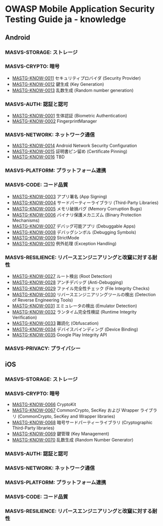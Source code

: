 # OWASP Mobile Application Security Testing Guide ja - knowledge

## Android

### MASVS-STORAGE: ストレージ

<!--
- [MASTG-KNOW-0036](knowledge/android/MASVS-STORAGE/MASTG-KNOW-0036.md) Shared Preferences
- [MASTG-KNOW-0037](knowledge/android/MASVS-STORAGE/MASTG-KNOW-0037.md) SQLite Database
- [MASTG-KNOW-0038](knowledge/android/MASVS-STORAGE/MASTG-KNOW-0038.md) SQLCipher Database
- [MASTG-KNOW-0039](knowledge/android/MASVS-STORAGE/MASTG-KNOW-0039.md) Firebase Real-time Databases
- [MASTG-KNOW-0040](knowledge/android/MASVS-STORAGE/MASTG-KNOW-0040.md) Realm Databases
- [MASTG-KNOW-0041](knowledge/android/MASVS-STORAGE/MASTG-KNOW-0041.md) Internal Storage
- [MASTG-KNOW-0042](knowledge/android/MASVS-STORAGE/MASTG-KNOW-0042.md) External Storage
- [MASTG-KNOW-0043](knowledge/android/MASVS-STORAGE/MASTG-KNOW-0043.md) Android KeyStore
- [MASTG-KNOW-0044](knowledge/android/MASVS-STORAGE/MASTG-KNOW-0044.md) Key Attestation
- [MASTG-KNOW-0045](knowledge/android/MASVS-STORAGE/MASTG-KNOW-0045.md) Secure Key Import into Keystore
- [MASTG-KNOW-0046](knowledge/android/MASVS-STORAGE/MASTG-KNOW-0046.md) BouncyCastle KeyStore
- [MASTG-KNOW-0047](knowledge/android/MASVS-STORAGE/MASTG-KNOW-0047.md) Cryptographic Key Storage
- [MASTG-KNOW-0048](knowledge/android/MASVS-STORAGE/MASTG-KNOW-0048.md) KeyChain
- [MASTG-KNOW-0049](knowledge/android/MASVS-STORAGE/MASTG-KNOW-0049.md) Logs
- [MASTG-KNOW-0050](knowledge/android/MASVS-STORAGE/MASTG-KNOW-0050.md) Backups
- [MASTG-KNOW-0051](knowledge/android/MASVS-STORAGE/MASTG-KNOW-0051.md) Process Memory
- [MASTG-KNOW-0052](knowledge/android/MASVS-STORAGE/MASTG-KNOW-0052.md) User Interface Components
- [MASTG-KNOW-0053](knowledge/android/MASVS-STORAGE/MASTG-KNOW-0053.md) Screenshots
- [MASTG-KNOW-0054](knowledge/android/MASVS-STORAGE/MASTG-KNOW-0054.md) App Notifications
- [MASTG-KNOW-0055](knowledge/android/MASVS-STORAGE/MASTG-KNOW-0055.md) Keyboard Cache
-->

### MASVS-CRYPTO: 暗号

- [MASTG-KNOW-0011](knowledge/android/MASVS-CRYPTO/MASTG-KNOW-0011.md) セキュリティプロバイダ (Security Provider)
- [MASTG-KNOW-0012](knowledge/android/MASVS-CRYPTO/MASTG-KNOW-0012.md) 鍵生成 (Key Generation)
- [MASTG-KNOW-0013](knowledge/android/MASVS-CRYPTO/MASTG-KNOW-0013.md) 乱数生成 (Random number generation)

### MASVS-AUTH: 認証と認可

- [MASTG-KNOW-0001](knowledge/android/MASVS-AUTH/MASTG-KNOW-0001.md) 生体認証 (Biometric Authentication)
- [MASTG-KNOW-0002](knowledge/android/MASVS-AUTH/MASTG-KNOW-0002.md) FingerprintManager

### MASVS-NETWORK: ネットワーク通信

- [MASTG-KNOW-0014](knowledge/android/MASVS-NETWORK/MASTG-KNOW-0014.md) Android Network Security Configuration
- [MASTG-KNOW-0015](knowledge/android/MASVS-NETWORK/MASTG-KNOW-0015.md) 証明書ピン留め (Certificate Pinning)
- [MASTG-KNOW-0016](knowledge/android/MASVS-NETWORK/MASTG-KNOW-0016.md) TBD

### MASVS-PLATFORM: プラットフォーム連携

<!--
- [MASTG-KNOW-0017](knowledge/android/MASVS-PLATFORM/MASTG-KNOW-0017.md) App Permissions
- [MASTG-KNOW-0018](knowledge/android/MASVS-PLATFORM/MASTG-KNOW-0018.md) WebViews
- [MASTG-KNOW-0019](knowledge/android/MASVS-PLATFORM/MASTG-KNOW-0019.md) Deep Links
- [MASTG-KNOW-0020](knowledge/android/MASVS-PLATFORM/MASTG-KNOW-0020.md) Inter-Process Communication (IPC) Mechanisms
- [MASTG-KNOW-0021](knowledge/android/MASVS-PLATFORM/MASTG-KNOW-0021.md) Object Serialization
- [MASTG-KNOW-0022](knowledge/android/MASVS-PLATFORM/MASTG-KNOW-0022.md) Overlay Attacks
- [MASTG-KNOW-0023](knowledge/android/MASVS-PLATFORM/MASTG-KNOW-0023.md) Enforced Updating
- [MASTG-KNOW-0024](knowledge/android/MASVS-PLATFORM/MASTG-KNOW-0024.md) Pending Intents
- [MASTG-KNOW-0025](knowledge/android/MASVS-PLATFORM/MASTG-KNOW-0025.md) Implicit Intents
-->

### MASVS-CODE: コード品質

- [MASTG-KNOW-0003](knowledge/android/MASVS-CODE/MASTG-KNOW-0003.md) アプリ署名 (App Signing)
- [MASTG-KNOW-0004](knowledge/android/MASVS-CODE/MASTG-KNOW-0004.md) サードパーティーライブラリ (Third-Party Libraries)
- [MASTG-KNOW-0005](knowledge/android/MASVS-CODE/MASTG-KNOW-0005.md) メモリ破損バグ (Memory Corruption Bugs)
- [MASTG-KNOW-0006](knowledge/android/MASVS-CODE/MASTG-KNOW-0006.md) バイナリ保護メカニズム (Binary Protection Mechanisms)
- [MASTG-KNOW-0007](knowledge/android/MASVS-CODE/MASTG-KNOW-0007.md) デバッグ可能アプリ (Debuggable Apps)
- [MASTG-KNOW-0008](knowledge/android/MASVS-CODE/MASTG-KNOW-0008.md) デバッグシンボル (Debugging Symbols)
- [MASTG-KNOW-0009](knowledge/android/MASVS-CODE/MASTG-KNOW-0009.md) StrictMode
- [MASTG-KNOW-0010](knowledge/android/MASVS-CODE/MASTG-KNOW-0010.md) 例外処理 (Exception Handling)

### MASVS-RESILIENCE: リバースエンジニアリングと改竄に対する耐性

- [MASTG-KNOW-0027](knowledge/android/MASVS-RESILIENCE/MASTG-KNOW-0027.md) ルート検出 (Root Detection)
- [MASTG-KNOW-0028](knowledge/android/MASVS-RESILIENCE/MASTG-KNOW-0028.md) アンチデバッグ (Anti-Debugging)
- [MASTG-KNOW-0029](knowledge/android/MASVS-RESILIENCE/MASTG-KNOW-0029.md) ファイル完全性チェック (File Integrity Checks)
- [MASTG-KNOW-0030](knowledge/android/MASVS-RESILIENCE/MASTG-KNOW-0030.md) リバースエンジニアリングツールの検出 (Detection of Reverse Engineering Tools)
- [MASTG-KNOW-0031](knowledge/android/MASVS-RESILIENCE/MASTG-KNOW-0031.md) エミュレータの検出 (Emulator Detection)
- [MASTG-KNOW-0032](knowledge/android/MASVS-RESILIENCE/MASTG-KNOW-0032.md) ランタイム完全性検証 (Runtime Integrity Verification)
- [MASTG-KNOW-0033](knowledge/android/MASVS-RESILIENCE/MASTG-KNOW-0033.md) 難読化 (Obfuscation)
- [MASTG-KNOW-0034](knowledge/android/MASVS-RESILIENCE/MASTG-KNOW-0034.md) デバイスバインディング (Device Binding)
- [MASTG-KNOW-0035](knowledge/android/MASVS-RESILIENCE/MASTG-KNOW-0035.md) Google Play Integrity API

### MASVS-PRIVACY: プライバシー

<!--
- [MASTG-KNOW-0026](knowledge/android/MASVS-PRIVACY/MASTG-KNOW-0026.md) Third-party Services Embedded in the App
-->

## iOS

### MASVS-STORAGE: ストレージ

<!--
- [MASTG-KNOW-0091](knowledge/ios/MASVS-STORAGE/MASTG-KNOW-0091.md) File System APIs
- [MASTG-KNOW-0092](knowledge/ios/MASVS-STORAGE/MASTG-KNOW-0092.md) Binary Data Storage
- [MASTG-KNOW-0093](knowledge/ios/MASVS-STORAGE/MASTG-KNOW-0093.md) UserDefaults
- [MASTG-KNOW-0094](knowledge/ios/MASVS-STORAGE/MASTG-KNOW-0094.md) CoreData
- [MASTG-KNOW-0095](knowledge/ios/MASVS-STORAGE/MASTG-KNOW-0095.md) Firebase Real-time Databases
- [MASTG-KNOW-0096](knowledge/ios/MASVS-STORAGE/MASTG-KNOW-0096.md) Realm Databases
- [MASTG-KNOW-0097](knowledge/ios/MASVS-STORAGE/MASTG-KNOW-0097.md) Other Third-Party Databases
- [MASTG-KNOW-0098](knowledge/ios/MASVS-STORAGE/MASTG-KNOW-0098.md) User Interface Components
- [MASTG-KNOW-0099](knowledge/ios/MASVS-STORAGE/MASTG-KNOW-0099.md) Screenshots
- [MASTG-KNOW-0100](knowledge/ios/MASVS-STORAGE/MASTG-KNOW-0100.md) Keyboard Cache
- [MASTG-KNOW-0101](knowledge/ios/MASVS-STORAGE/MASTG-KNOW-0101.md) Logs
- [MASTG-KNOW-0102](knowledge/ios/MASVS-STORAGE/MASTG-KNOW-0102.md) Backups
- [MASTG-KNOW-0103](knowledge/ios/MASVS-STORAGE/MASTG-KNOW-0103.md) Process Memory
- [MASTG-KNOW-0104](knowledge/ios/MASVS-STORAGE/MASTG-KNOW-0104.md) Inter-Process Communication (IPC) Mechanisms
-->

### MASVS-CRYPTO: 暗号

- [MASTG-KNOW-0066](knowledge/ios/MASVS-CRYPTO/MASTG-KNOW-0066.md) CryptoKit
- [MASTG-KNOW-0067](knowledge/ios/MASVS-CRYPTO/MASTG-KNOW-0067.md) CommonCrypto, SecKey および Wrapper ライブラリ (CommonCrypto, SecKey and Wrapper libraries)
- [MASTG-KNOW-0068](knowledge/ios/MASVS-CRYPTO/MASTG-KNOW-0068.md) 暗号サードパーティーライブラリ (Cryptographic Third-Party libraries)
- [MASTG-KNOW-0069](knowledge/ios/MASVS-CRYPTO/MASTG-KNOW-0069.md) 鍵管理 (Key Management)
- [MASTG-KNOW-0070](knowledge/ios/MASVS-CRYPTO/MASTG-KNOW-0070.md) 乱数生成 (Random Number Generator)

### MASVS-AUTH: 認証と認可

<!--
- [MASTG-KNOW-0056](knowledge/ios/MASVS-AUTH/MASTG-KNOW-0056.md) Local Authentication Framework
- [MASTG-KNOW-0057](knowledge/ios/MASVS-AUTH/MASTG-KNOW-0057.md) Keychain Services
-->

### MASVS-NETWORK: ネットワーク通信

<!--
- [MASTG-KNOW-0071](knowledge/ios/MASVS-NETWORK/MASTG-KNOW-0071.md) iOS App Transport Security
- [MASTG-KNOW-0072](knowledge/ios/MASVS-NETWORK/MASTG-KNOW-0072.md) Server Trust Evaluation
- [MASTG-KNOW-0073](knowledge/ios/MASVS-NETWORK/MASTG-KNOW-0073.md) iOS Network APIs
-->

### MASVS-PLATFORM: プラットフォーム連携

<!--
- [MASTG-KNOW-0074](knowledge/ios/MASVS-PLATFORM/MASTG-KNOW-0074.md) Enforced Updating
- [MASTG-KNOW-0075](knowledge/ios/MASVS-PLATFORM/MASTG-KNOW-0075.md) Object Serialization
- [MASTG-KNOW-0076](knowledge/ios/MASVS-PLATFORM/MASTG-KNOW-0076.md) WebViews
- [MASTG-KNOW-0077](knowledge/ios/MASVS-PLATFORM/MASTG-KNOW-0077.md) App Permissions
- [MASTG-KNOW-0078](knowledge/ios/MASVS-PLATFORM/MASTG-KNOW-0078.md) Inter-Process Communication (IPC)
- [MASTG-KNOW-0079](knowledge/ios/MASVS-PLATFORM/MASTG-KNOW-0079.md) Custom URL Schemes
- [MASTG-KNOW-0080](knowledge/ios/MASVS-PLATFORM/MASTG-KNOW-0080.md) Universal Links
- [MASTG-KNOW-0081](knowledge/ios/MASVS-PLATFORM/MASTG-KNOW-0081.md) UIActivity Sharing
- [MASTG-KNOW-0082](knowledge/ios/MASVS-PLATFORM/MASTG-KNOW-0082.md) App extensions
- [MASTG-KNOW-0083](knowledge/ios/MASVS-PLATFORM/MASTG-KNOW-0083.md) Pasteboard
-->

### MASVS-CODE: コード品質

<!--
- [MASTG-KNOW-0058](knowledge/ios/MASVS-CODE/MASTG-KNOW-0058.md) App Signing
- [MASTG-KNOW-0059](knowledge/ios/MASVS-CODE/MASTG-KNOW-0059.md) Third-Party Libraries
- [MASTG-KNOW-0060](knowledge/ios/MASVS-CODE/MASTG-KNOW-0060.md) Memory Corruption Bugs
- [MASTG-KNOW-0061](knowledge/ios/MASVS-CODE/MASTG-KNOW-0061.md) Binary Protection Mechanisms
- [MASTG-KNOW-0062](knowledge/ios/MASVS-CODE/MASTG-KNOW-0062.md) Debuggable Apps
- [MASTG-KNOW-0063](knowledge/ios/MASVS-CODE/MASTG-KNOW-0063.md) Debugging Symbols
- [MASTG-KNOW-0064](knowledge/ios/MASVS-CODE/MASTG-KNOW-0064.md) Debugging Code and Error Logging
- [MASTG-KNOW-0065](knowledge/ios/MASVS-CODE/MASTG-KNOW-0065.md) Exception Handling
-->

### MASVS-RESILIENCE: リバースエンジニアリングと改竄に対する耐性

<!--
- [MASTG-KNOW-0084](knowledge/ios/MASVS-RESILIENCE/MASTG-KNOW-0084.md) Jailbreak Detection
- [MASTG-KNOW-0085](knowledge/ios/MASVS-RESILIENCE/MASTG-KNOW-0085.md) Anti-Debugging Detection
- [MASTG-KNOW-0086](knowledge/ios/MASVS-RESILIENCE/MASTG-KNOW-0086.md) File Integrity Checks
- [MASTG-KNOW-0087](knowledge/ios/MASVS-RESILIENCE/MASTG-KNOW-0087.md) Reverse Engineering Tools Detection
- [MASTG-KNOW-0088](knowledge/ios/MASVS-RESILIENCE/MASTG-KNOW-0088.md) Emulator Detection
- [MASTG-KNOW-0089](knowledge/ios/MASVS-RESILIENCE/MASTG-KNOW-0089.md) Obfuscation
- [MASTG-KNOW-0090](knowledge/ios/MASVS-RESILIENCE/MASTG-KNOW-0090.md) Device Binding
-->
